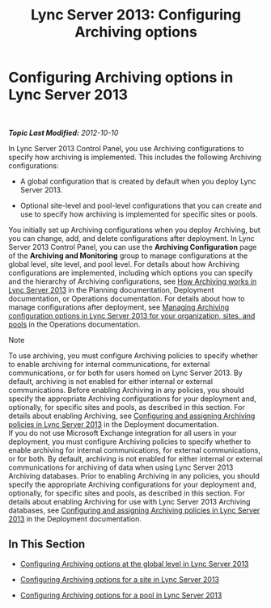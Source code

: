 ﻿---
title: 'Lync Server 2013: Configuring Archiving options'
TOCTitle: Configuring Archiving options
ms:assetid: b2f7f74d-e1ad-494e-9d46-5eb0efe5fb29
ms:mtpsurl: https://technet.microsoft.com/en-us/library/JJ205182(v=OCS.15)
ms:contentKeyID: 48185158
ms.date: 07/23/2014
mtps_version: v=OCS.15
---

<div data-xmlns="http://www.w3.org/1999/xhtml">

<div class="topic" data-xmlns="http://www.w3.org/1999/xhtml" data-msxsl="urn:schemas-microsoft-com:xslt" data-cs="http://msdn.microsoft.com/en-us/">

<div data-asp="http://msdn2.microsoft.com/asp">

# Configuring Archiving options in Lync Server 2013

</div>

<div id="mainSection">

<div id="mainBody">

<span> </span>

_**Topic Last Modified:** 2012-10-10_

In Lync Server 2013 Control Panel, you use Archiving configurations to specify how archiving is implemented. This includes the following Archiving configurations:

  - A global configuration that is created by default when you deploy Lync Server 2013.

  - Optional site-level and pool-level configurations that you can create and use to specify how archiving is implemented for specific sites or pools.

You initially set up Archiving configurations when you deploy Archiving, but you can change, add, and delete configurations after deployment. In Lync Server 2013 Control Panel, you can use the **Archiving Configuration** page of the **Archiving and Monitoring** group to manage configurations at the global level, site level, and pool level. For details about how Archiving configurations are implemented, including which options you can specify and the hierarchy of Archiving configurations, see [How Archiving works in Lync Server 2013](lync-server-2013-how-archiving-works.md) in the Planning documentation, Deployment documentation, or Operations documentation. For details about how to manage configurations after deployment, see [Managing Archiving configuration options in Lync Server 2013 for your organization, sites, and pools](lync-server-2013-managing-archiving-configuration-options-for-your-organization-sites-and-pools.md) in the Operations documentation.

<div>


> [!NOTE]  
> To use archiving, you must configure Archiving policies to specify whether to enable archiving for internal communications, for external communications, or for both for users homed on Lync Server 2013. By default, archiving is not enabled for either internal or external communications. Before enabling Archiving in any policies, you should specify the appropriate Archiving configurations for your deployment and, optionally, for specific sites and pools, as described in this section. For details about enabling Archiving, see <A href="lync-server-2013-configuring-and-assigning-archiving-policies.md">Configuring and assigning Archiving policies in Lync Server 2013</A> in the Deployment documentation.<BR>If you do not use Microsoft Exchange integration for all users in your deployment, you must configure Archiving policies to specify whether to enable archiving for internal communications, for external communications, or for both. By default, archiving is not enabled for either internal or external communications for archiving of data when using Lync Server 2013 Archiving databases. Prior to enabling Archiving in any policies, you should specify the appropriate Archiving configurations for your deployment and, optionally, for specific sites and pools, as described in this section. For details about enabling Archiving for use with Lync Server 2013 Archiving databases, see <A href="lync-server-2013-configuring-and-assigning-archiving-policies.md">Configuring and assigning Archiving policies in Lync Server 2013</A> in the Deployment documentation.



</div>

<div>

## In This Section

  - [Configuring Archiving options at the global level in Lync Server 2013](lync-server-2013-configuring-archiving-options-at-the-global-level.md)

  - [Configuring Archiving options for a site in Lync Server 2013](lync-server-2013-configuring-archiving-options-for-a-site.md)

  - [Configuring Archiving options for a pool in Lync Server 2013](lync-server-2013-configuring-archiving-options-for-a-pool.md)

</div>

</div>

<span> </span>

</div>

</div>

</div>

